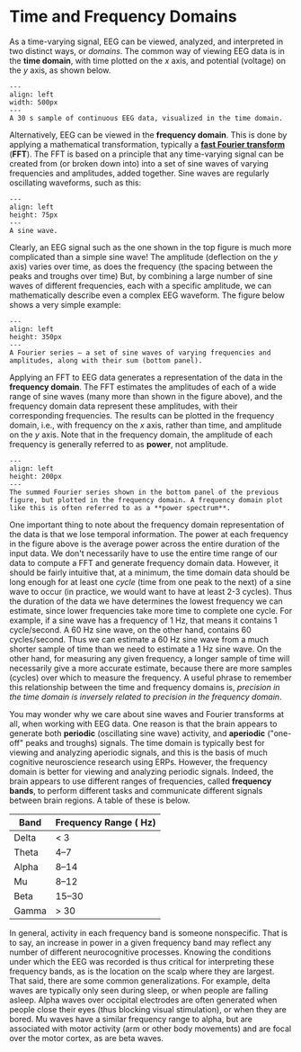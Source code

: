 # Time and Frequency Domains

As a time-varying signal, EEG can be viewed, analyzed, and interpreted in two distinct ways, or *domains*. The common way of viewing EEG data is in the **time domain**, with time plotted on the *x* axis, and potential (voltage) on the *y* axis, as shown below.

```{figure} images/eeg_raw_continuous_30s.jpg
---
align: left
width: 500px
---
A 30 s sample of continuous EEG data, visualized in the time domain.
```

Alternatively, EEG can be viewed in the **frequency domain**. This is done by applying a mathematical transformation, typically a [**fast Fourier transform**](https://en.wikipedia.org/wiki/Fast_Fourier_transform) (**FFT**). The FFT is based on a principle that any time-varying signal can be created from (or broken down into) into a set of sine waves of varying frequencies and amplitudes, added together. Sine waves are regularly oscillating waveforms, such as this:

```{figure} images/sine_wave.png
---
align: left
height: 75px
---
A sine wave.
```

Clearly, an EEG signal such as the one shown in the top figure is much more complicated than a simple sine wave! The amplitude (deflection on the *y* axis) varies over time, as does the frequency (the spacing between the peaks and troughs over time)  But, by combining a large number of sine waves of different frequencies, each with a specific amplitude, we can mathematically describe even a complex EEG waveform. The figure below shows a very simple example:

```{figure} images/fourier_series_td.png
---
align: left
height: 350px
---
A Fourier series — a set of sine waves of varying frequencies and amplitudes, along with their sum (bottom panel).
```

Applying an FFT to EEG data generates a representation of the data in the **frequency domain**. The FFT estimates the amplitudes of each of a wide range of sine waves (many more than shown in the figure above), and the frequency domain data represent these amplitudes, with their corresponding frequencies. The results can be plotted in the frequency domain, i.e., with frequency on the *x* axis, rather than time, and amplitude on the *y* axis. Note that in the frequency domain, the amplitude of each frequency is generally referred to as **power**, not amplitude.  

```{figure} images/fourier_series_fd.png
---
align: left
height: 200px
---
The summed Fourier series shown in the bottom panel of the previous figure, but plotted in the frequency domain. A frequency domain plot like this is often referred to as a **power spectrum**.
```

One important thing to note about the frequency domain representation of the data is that we lose temporal information. The power at each frequency in the figure above is the average power across the entire duration of the input data. We don't necessarily have to use the entire time range of our data to compute a FFT and generate frequency domain data. However, it should be fairly intuitive that, at a minimum, the time domain data should be long enough for at least one *cycle* (time from one peak to the next) of a sine wave to occur (in practice, we would want to have at least 2-3 cycles). Thus the duration of the data we have determines the lowest frequency we can estimate, since lower frequencies take more time to complete one cycle. For example, if a sine wave has a frequency of 1 Hz, that means it contains 1 cycle/second. A 60 Hz sine wave, on the other hand, contains 60 cycles/second. Thus we can estimate a 60 Hz sine wave from a much shorter sample of time than we need to estimate a 1 Hz sine wave. On the other hand, for measuring any given frequency, a longer sample of time will necessarily give a more accurate estimate, because there are more samples (cycles) over which to measure the frequency. A useful phrase to remember this relationship between the time and frequency domains is, *precision in the time domain is inversely related to precision in the frequency domain*.

You may wonder why we care about sine waves and Fourier transforms at all, when working with EEG data. One reason is that the brain appears to generate both **periodic** (oscillating sine wave) activity, and **aperiodic** ("one-off" peaks and troughs) signals. The time domain is typically best for viewing and analyzing aperiodic signals, and this is the basis of much cognitive neuroscience research using ERPs. However, the frequency domain is better for viewing and analyzing periodic signals. Indeed, the brain appears to use different ranges of frequencies, called **frequency bands**, to perform different tasks and communicate different signals between brain regions. A table of these is below.

| Band | Frequency Range ( Hz) |
| ---- | --------------- |
| Delta | < 3   |
| Theta | 4–7   |
| Alpha | 8–14  |
| Mu    | 8–12  |
| Beta  | 15–30 |
| Gamma | > 30  |

 In general, activity in each frequency band is someone nonspecific. That is to say, an increase in power in a given frequency band may reflect any number of different neurocognitive processes. Knowing the conditions under which the EEG was recorded is thus critical for interpreting these frequency bands, as is the location on the scalp where they are largest. That said, there are some common generalizations. For example, delta waves are typically only seen during sleep, or when people are falling asleep. Alpha waves over occipital electrodes are often generated when people close their eyes (thus blocking visual stimulation), or when they are bored. Mu waves have a similar frequency range to alpha, but are associated with motor activity (arm or other body movements) and are focal over the motor cortex, as are beta waves.
